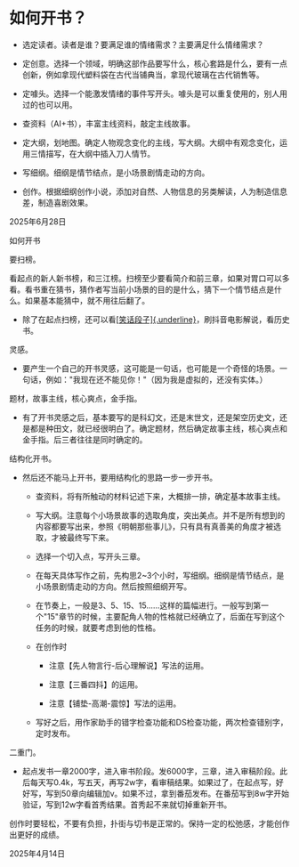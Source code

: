 # **如何开书？**

- 选定读者。读者是谁？要满足谁的情绪需求？主要满足什么情绪需求？

- 定创意。选择一个领域，明确这部作品要写什么，核心套路是什么，要有一点创新，例如拿现代塑料袋在古代当铺典当，拿现代玻璃在古代销售等。

- 定噱头。选择一个能激发情绪的事件写开头。噱头是可以重复使用的，别人用过的也可以用。

- 查资料（AI+书），丰富主线资料，敲定主线故事。

- 定大纲，划地图。确定人物观念变化的主线，写大纲。大纲中有观念变化，运用三情描写，在大纲中插入刀人情节。

- 写细纲。细纲是情节结点，是小场景剧情走动的方向。

- 创作。根据细纲创作小说，添加对自然、人物信息的另类解读，人为制造信息差，制造喜剧效果。

2025年6月28日

如何开书

要扫榜。

看起点的新人新书榜，和三江榜。扫榜至少要看简介和前三章，如果对胃口可以多看。看书重在猜书，猜作者写当前小场景的目的是什么，猜下一个情节结点是什么。如果基本能猜中，就不用往后翻了。

- 除了在起点扫榜，还可以看[[笑话段子]{.underline}](https://www.pinterest.com/pin/9359111715644050/)，刷抖音电影解说，看历史书。

灵感。

- 要产生一个自己的开书灵感，这可能是一句话，也可能是一个奇怪的场景。一句话，例如："我现在还不能见你！"（因为我是虚拟的，还没有实体。）

题材，故事主线，核心爽点，金手指。

- 有了开书灵感之后，基本要写的是科幻文，还是末世文，还是架空历史文，还是都是种田文，就已经很明白了。确定题材，然后确定故事主线，核心爽点和金手指。后三者往往是同时确定的。

结构化开书。

- 然后还不能马上开书，要用结构化的思路一步一步开书。

  - 查资料，将有所触动的材料记述下来，大概排一排，确定基本故事主线。

  - 写大纲。注意每个小场景故事的选取角度，突出美点。并不是所有想到的内容都要写出来，参照《明朝那些事儿》，只有具有真善美的角度才被选取，才被最终写下来。

  - 选择一个切入点，写开头三章。

  - 在每天具体写作之前，先构思2\~3个小时，写细纲。细纲是情节结点，是小场景剧情走动的方向。然后按照细纲开写。

  - 在节奏上，一般是3、5、15、15......这样的篇幅进行。一般写到第一个"15"章节的时候，主要配角人物的性格就已经确立了，后面在写到这个任务的时候，就要考虑到他的性格。

  - 在创作时

    - 注意【先人物言行-后心理解说】写法的运用。

    - 注意【三番四抖】的运用。

    - 注意【铺垫-高潮-震惊】写法的运用。

  - 写好之后，用作家助手的错字检查功能和DS检查功能，两次检查错别字，定时发布。

二重门。

- 起点发书一章2000字，进入审书阶段。发6000字，三章，进入审稿阶段。此后每天写0.4k，写五天，再写2w字，看审稿结果。如果过了，在起点写，好好写，写到50章向编辑加v。如果不过，拿到番茄发布。在番茄写到8w字开始验证，写到12w字看首秀结果。首秀起不来就切掉重新开书。

创作时要轻松，不要有负担，扑街与切书是正常的。保持一定的松弛感，才能创作出更好的成绩。

2025年4月14日
